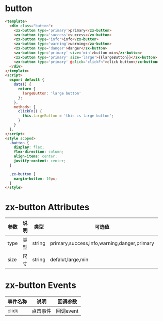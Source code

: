 # button
```html
<template>
  <div class="button">
    <zx-button type='primary'>primary</zx-button>
    <zx-button type='success'>success</zx-button>
    <zx-button type='info'>info</zx-button>
    <zx-button type='warning'>warning</zx-button>
    <zx-button type='danger'>danger</zx-button>
    <zx-button type='primary' size='min'>button min</zx-button>
    <zx-button type='primary' size='large'>{{largeButton}}</zx-button>
    <zx-button type='primary' @click="clickFn">click button</zx-button>
  </div>
</template>
<script>
  export default {
    data() {
      return {
        largeButton: 'large button'
      };
    },
    methods: {
      clickFn() {
        this.largeButton = 'this is large button';
      }
    }
  };
</script>
<style scoped>
  .button {
    display: flex;
    flex-direction: column;
    align-items: center;
    justify-content: center;
  }

  .zx-button {
    margin-bottom: 10px;
  }
</style>
```
# zx-button Attributes
参数 | 说明 | 类型 |可选值 |默认值
---|---|---|---|---
type | 类型| string| primary,success,info,warning,danger,primary |info
size| 尺寸|string|defalut,large,min|defalut

# zx-button Events

事件名称 | 说明|回调参数
---|---|---
click | 点击事件|回调event